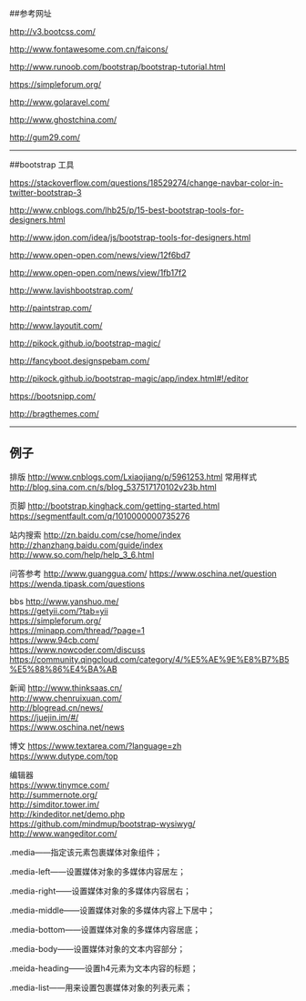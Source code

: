 ##参考网址

http://v3.bootcss.com/  

http://www.fontawesome.com.cn/faicons/  

http://www.runoob.com/bootstrap/bootstrap-tutorial.html

https://simpleforum.org/

http://www.golaravel.com/

http://www.ghostchina.com/

http://gum29.com/


-------------------
##bootstrap 工具

https://stackoverflow.com/questions/18529274/change-navbar-color-in-twitter-bootstrap-3

http://www.cnblogs.com/lhb25/p/15-best-bootstrap-tools-for-designers.html

http://www.jdon.com/idea/js/bootstrap-tools-for-designers.html

http://www.open-open.com/news/view/12f6bd7

http://www.open-open.com/news/view/1fb17f2

http://www.lavishbootstrap.com/

http://paintstrap.com/

http://www.layoutit.com/

http://pikock.github.io/bootstrap-magic/

http://fancyboot.designspebam.com/

http://pikock.github.io/bootstrap-magic/app/index.html#!/editor

https://bootsnipp.com/

http://bragthemes.com/

---------------------------------
## 例子
排版 http://www.cnblogs.com/Lxiaojiang/p/5961253.html
常用样式 http://blog.sina.com.cn/s/blog_537517170102v23b.html


页脚
http://bootstrap.kinghack.com/getting-started.html
https://segmentfault.com/q/1010000000735276


站内搜索
http://zn.baidu.com/cse/home/index
http://zhanzhang.baidu.com/guide/index
http://www.so.com/help/help_3_6.html


问答参考
http://www.guanggua.com/
https://www.oschina.net/question
https://wenda.tipask.com/questions


bbs
http://www.yanshuo.me/  
https://getyii.com/?tab=yii  
https://simpleforum.org/  
https://minapp.com/thread/?page=1  
https://www.94cb.com/  
https://www.nowcoder.com/discuss  
https://community.qingcloud.com/category/4/%E5%AE%9E%E8%B7%B5%E5%88%86%E4%BA%AB  


新闻
http://www.thinksaas.cn/  
http://www.chenruixuan.com/  
http://blogread.cn/news/  
https://juejin.im/#/  
https://www.oschina.net/news  



博文
https://www.textarea.com/?language=zh  
https://www.dutype.com/top  


编辑器  
https://www.tinymce.com/  
http://summernote.org/  
http://simditor.tower.im/  
http://kindeditor.net/demo.php  
https://github.com/mindmup/bootstrap-wysiwyg/  
http://www.wangeditor.com/  



.media——指定该元素包裹媒体对象组件；

.media-left——设置媒体对象的多媒体内容居左；

.media-right——设置媒体对象的多媒体内容居右；

.media-middle——设置媒体对象的多媒体内容上下居中；

.media-bottom——设置媒体对象的多媒体内容居底；

.media-body——设置媒体对象的文本内容部分；

.meida-heading——设置h4元素为文本内容的标题；

.media-list——用来设置包裹媒体对象的列表元素；

